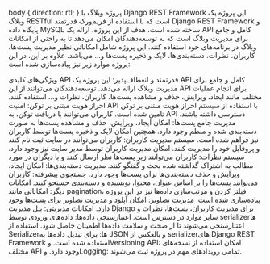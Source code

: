 body {
  direction: rtl;
}
پروژه وبلاگ با Django REST Framework
این پروژه یک وبلاگ RESTful است که با استفاده از فریم‌ورک قدرتمند Django REST Framework و پایگاه داده MySQL ساخته شده است. هدف از این پروژه، ارائه یک API کامل و جامع برای مدیریت وبلاگ است که به توسعه‌دهندگان امکان می‌دهد تا به راحتی از امکانات وبلاگ در برنامه‌های خود استفاده کنند. این پروژه شامل امکاناتی نظیر مدیریت پست‌ها، کاربران، نظرات، دسته‌بندی‌ها، لایک و ذخیره پست‌ها و... می‌باشد. علاوه بر این، در این پروژه موارد زیر نیز پیاده‌سازی شده است:

ویژگی‌های کلیدی
 API قدرتمند و انعطاف‌پذیر: این پروژه یک API کامل و جامع برای مدیریت وبلاگ ارائه می‌دهد. توسعه‌دهندگان می‌توانند از این API برای انجام عملیات مختلف مانند ایجاد، ویرایش، حذف و مشاهده پست‌ها، کاربران، نظرات و... استفاده کنند.
احراز هویت مبتنی بر توکن: امنیت API با استفاده از سیستم احراز هویت مبتنی بر توکن تامین شده است. کاربران می‌توانند با دریافت توکن، به API دسترسی داشته باشند.
مدیریت جامع پست‌ها: امکان ایجاد، ویرایش، حذف و مشاهده پست‌ها به صورت دسته‌بندی شده و منظم وجود دارد. همچنین امکان لایک و ذخیره پست‌ها توسط کاربران نیز فراهم شده است.
سیستم مدیریت کاربران: کاربران می‌توانند در سایت ثبت نام کنند و پروفایل خود را مدیریت کنند. امکان مدیریت کاربران توسط مدیر سایت نیز وجود دارد.
سیستم نظرات: کاربران می‌توانند زیر پست‌ها نظر ارسال کنند و با دیگران در مورد مطالب به اشتراک گذاشته شده بحث و گفتگو کنند.
مدیریت دسته‌بندی‌ها: امکان ایجاد، ویرایش و حذف دسته‌بندی‌ها برای پست‌ها وجود دارد.
جستجوی پیشرفته: کاربران می‌توانند پست‌ها را بر اساس عنوان، محتوا، نویسنده و دسته‌بندی جستجو کنند.
امکانات دیگر: امکاناتی مانند pagination، فیلتر کردن و مرتب‌سازی داده‌ها نیز در این پروژه پیاده‌سازی شده است.
مدیریت تصاویر: امکان آپلود و مدیریت تصاویر برای پست‌ها وجود دارد.
امکانات مدیریتی: پنل مدیریت Django برای مدیریت کاربران، پست‌ها، نظرات و سایر موارد در دسترس است.
اعتبارسنجی داده‌ها: داده‌های ورودی توسط serializerها اعتبارسنجی می‌شوند تا از صحت و سلامت داده‌ها اطمینان حاصل شود.
استفاده از Serializerها: برای تبدیل داده‌ها به JSON و بالعکس از serializerهای Django REST Framework استفاده شده است.
وVersioning API: امکان استفاده از نسخه‌های مختلف API وجود دارد.
وLogging: تمامی رویدادهای مهم در پروژه ثبت می‌شوند.
